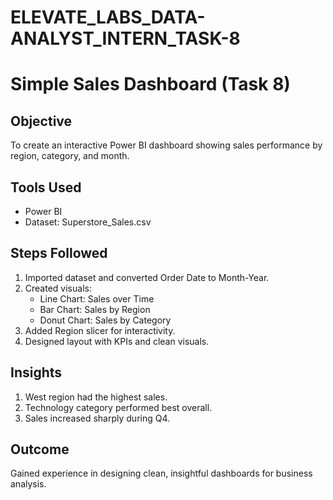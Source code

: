 # ELEVATE_LABS_DATA-ANALYST_INTERN_TASK-8
# Simple Sales Dashboard (Task 8)

## Objective
To create an interactive Power BI dashboard showing sales performance by region, category, and month.

## Tools Used
- Power BI
- Dataset: Superstore_Sales.csv

## Steps Followed
1. Imported dataset and converted Order Date to Month-Year.
2. Created visuals:
   - Line Chart: Sales over Time
   - Bar Chart: Sales by Region
   - Donut Chart: Sales by Category
3. Added Region slicer for interactivity.
4. Designed layout with KPIs and clean visuals.

## Insights
1. West region had the highest sales.
2. Technology category performed best overall.
3. Sales increased sharply during Q4.

## Outcome
Gained experience in designing clean, insightful dashboards for business analysis.
